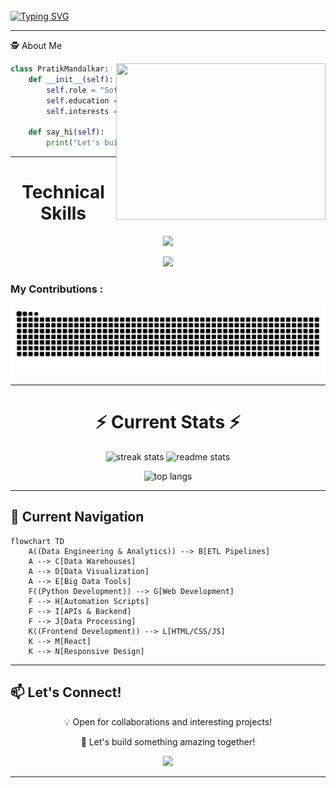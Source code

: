 <br>
<a href="https://git.io/typing-svg"><img src="https://readme-typing-svg.herokuapp.com?font=Caveat+Brush&size=35&pause=900&width=435&lines=%3C+Hey+everyone+!++%2F%3E;%3C+I'm+Pratik+Mandalkar++%2F%3E" alt="Typing SVG" /></a>

<!-- <img src="https://user-images.githubusercontent.com/74038190/212284115-f47cd8ff-2ffb-4b04-b5bf-4d1c14c0247f.gif" width="100%"> -->
---
🕵️ About Me

<img align = "right" src = "https://user-images.githubusercontent.com/74038190/225813708-98b745f2-7d22-48cf-9150-083f1b00d6c9.gif"  height=250px width = 335px></img>

```python
class PratikMandalkar:
    def __init__(self):
        self.role = "Software Developer & AI Enthusiast"
        self.education = "B.Tech in IT @ VIT Pune"
        self.interests = ["Web Development", "Machine Learning", "LLMs"]
        
    def say_hi(self):
        print("Let's build something amazing together! 🚀")

```

<!-- <img src="https://user-images.githubusercontent.com/74038190/212284115-f47cd8ff-2ffb-4b04-b5bf-4d1c14c0247f.gif" width="100%">  -->
---
###

<!-- <h1 align="center">LeetCode Info<h1>  
<p align="center">
  <a href="https://leetcode.com/u/its-pratik21/" target="_blank"><img align="center" src="https://assets.leetcode.com/static_assets/marketing/2024-50.gif" alt="jyot" height="100" width="100" /></a>
  <a href="https://leetcode.com/u/its-pratik21/" target="_blank"><img align="center" src="https://assets.leetcode.com/static_assets/marketing/2024-100.gif" alt="jyot" height="100" width="100" /></a>
  <a href="https://leetcode.com/u/its-pratik21/" target="_blank"><img align="center" src="https://leetcode.com/static/images/badges/2025/gif/2025-01.gif" alt="jyot" height="100" width="100" /></a>
  <a href="https://github.com/its-pratik21" target="_blank">
    <img  align="center" src="Top_SQL_50.gif" alt="SQL Badge" height="100" width="100" />
  </a> -->
<!--   <a href="https://github.com/its-pratik21" target="_blank">
    <img align="center" src="https://assets.leetcode.com/static_assets/others/JS30_GIF.gif" alt="JavaScript30" height="100" width="100" />
  </a> -->
<!-- </p>
<p align="center">
  <img  align=top flex-grow=1 src="https://leetcard.jacoblin.cool/its-pratik21?theme=dark&font=Nunito&ext=heatmap">  
</p> -->


<h1 align="center">Technical Skills</h1>
<p align="center">
  <a href="https://skillicons.dev">
    <img src="https://skillicons.dev/icons?i=c,cpp,css,html,mysql,py,r,regex,git,github,arduino,vscode,bash,js,matlab" />
  </a>
</p>
<p align="center">
  <a href="https://skillicons.dev">
    <img src="https://skillicons.dev/icons?i=opencv,sklearn,flask,postman,react,sqlite" />
  </a>
</p>


<h3 align="left">My Contributions :</h3>
<img src="https://raw.githubusercontent.com/Pratik3c/Pratik3c/output/snake.svg" alt="Snake animation" />
</div>

---

<h1 align="center">⚡ Current Stats ⚡</h1>
<div align="center">
  <img width="390" src="https://streak-stats.demolab.com/?user=Pratik3c&count_private=true&theme=react&border_radius=10" alt="streak stats"/>
  <img width="390" src="https://github-readme-stats.vercel.app/api?username=Pratik3c&show_icons=true&theme=react&rank_icon=github&border_radius=10" alt="readme stats" />
</div>

<p align="center">
  <img width="325" src="https://github-readme-stats.vercel.app/api/top-langs/?username=Pratik3c&hide=HTML&langs_count=8&layout=compact&theme=react&border_radius=10&size_weight=0.5&count_weight=0.5&exclude_repo=github-readme-stats&cache_bust=20250806" alt="top langs"/>
</p>

---

## 🧭 Current Navigation

```mermaid
flowchart TD
    A((Data Engineering & Analytics)) --> B[ETL Pipelines]
    A --> C[Data Warehouses]
    A --> D[Data Visualization]
    A --> E[Big Data Tools]
    F((Python Development)) --> G[Web Development]
    F --> H[Automation Scripts]
    F --> I[APIs & Backend]
    F --> J[Data Processing]
    K((Frontend Development)) --> L[HTML/CSS/JS]
    K --> M[React]
    K --> N[Responsive Design]
```

---

## 📫 Let's Connect!

<div align="center">
  <p>💡 Open for collaborations and interesting projects!</p>
  <p>🌟 Let's build something amazing together!</p>
</div>

<div align="center">
  <img src="https://capsule-render.vercel.app/api?type=waving&color=gradient&height=100&section=footer"/>
</div>

---
